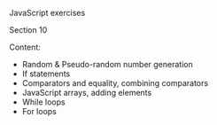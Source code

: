JavaScript exercises

Section 10

Content:
- Random & Pseudo-random number generation
- If statements
- Comparators and equality, combining comparators
- JavaScript arrays, adding elements
- While loops
- For loops